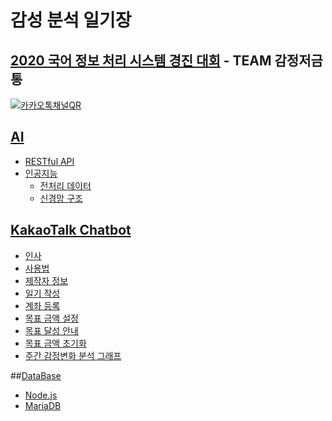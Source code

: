 # 감성 분석 일기장
## [2020 국어 정보 처리 시스템 경진 대회](https://www.hkd.or.kr/) - TEAM 감정저금통
  
[![카카오톡채널QR](https://user-images.githubusercontent.com/32294568/93013932-9ab49d80-f5e7-11ea-9c4d-a9b2363b22e3.PNG)](http://pf.kakao.com/_tGDxdK)

## [AI](https://github.com/azzyjk/MoodPiggyBank/tree/master/ML_server#team-%EA%B0%90%EC%84%B1%EC%A0%80%EA%B8%88%ED%86%B5---ai-%EB%B6%84%EC%95%BC)
* [RESTful API](https://github.com/azzyjk/MoodPiggyBank/tree/master/ML_server#restful-api-%EC%84%A4%EB%AA%85)
* [인공지능](https://github.com/azzyjk/MoodPiggyBank/tree/master/ML_server#%EC%9D%B8%EA%B3%B5%EC%A7%80%EB%8A%A5)
    * [전처리 데이터](https://github.com/azzyjk/MoodPiggyBank/tree/master/ML_server#%EC%A0%84%EC%B2%98%EB%A6%AC-%EB%8D%B0%EC%9D%B4%ED%84%B0)
    * [신경망 구조](https://github.com/azzyjk/MoodPiggyBank/tree/master/ML_server#%EC%8B%A0%EA%B2%BD%EB%A7%9D--customized-resnet-structure)

## [KakaoTalk Chatbot](https://github.com/azzyjk/MoodPiggyBank/tree/master/KakaoTalk_Chatbot#kakaotalk-chatbot)
* [인사](https://github.com/azzyjk/MoodPiggyBank/tree/master/KakaoTalk_Chatbot#%EC%9D%B8%EC%82%AC)
* [사용법](https://github.com/azzyjk/MoodPiggyBank/tree/master/KakaoTalk_Chatbot#%EC%82%AC%EC%9A%A9%EB%B2%95)
* [제작자 정보](https://github.com/azzyjk/MoodPiggyBank/tree/master/KakaoTalk_Chatbot#%EC%A0%9C%EC%9E%91%EC%9E%90-%EC%A0%95%EB%B3%B4)
* [일기 작성](https://github.com/azzyjk/MoodPiggyBank/tree/master/KakaoTalk_Chatbot#%EC%9D%BC%EA%B8%B0-%EC%9E%91%EC%84%B1)
* [계좌 등록](https://github.com/azzyjk/MoodPiggyBank/tree/master/KakaoTalk_Chatbot#%EA%B3%84%EC%A2%8C-%EB%93%B1%EB%A1%9D)
* [목표 금액 설정](https://github.com/azzyjk/MoodPiggyBank/tree/master/KakaoTalk_Chatbot#%EB%AA%A9%ED%91%9C-%EA%B8%88%EC%95%A1-%EC%84%A4%EC%A0%95)
* [목표 달성 안내](https://github.com/azzyjk/MoodPiggyBank/tree/master/KakaoTalk_Chatbot#%EB%AA%A9%ED%91%9C-%EB%8B%AC%EC%84%B1-%EC%95%88%EB%82%B4)
* [목표 금액 초기화](https://github.com/azzyjk/MoodPiggyBank/tree/master/KakaoTalk_Chatbot#%EB%AA%A9%ED%91%9C-%EA%B8%88%EC%95%A1-%EC%B4%88%EA%B8%B0%ED%99%94)
* [주간 감정변화 분석 그래프](https://github.com/azzyjk/MoodPiggyBank/tree/master/KakaoTalk_Chatbot#%EC%A3%BC%EA%B0%84-%EA%B0%90%EC%A0%95%EB%B3%80%ED%99%94-%EB%B6%84%EC%84%9D-%EA%B7%B8%EB%9E%98%ED%94%84)

##[DataBase](https://github.com/azzyjk/MoodPiggyBank/tree/master/DB#mariadbwith-nodejs)

* [Node.js](https://github.com/azzyjk/MoodPiggyBank/blob/master/DB/README.md#nodejs)
* [MariaDB](https://github.com/azzyjk/MoodPiggyBank/blob/master/DB/README.md#mariadb)
